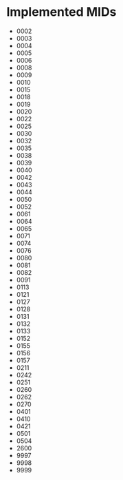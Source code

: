 # Implemented MIDs

 - 0002
 - 0003
 - 0004
 - 0005
 - 0006
 - 0008
 - 0009
 - 0010
 - 0015
 - 0018
 - 0019
 - 0020
 - 0022
 - 0025
 - 0030
 - 0032
 - 0035
 - 0038
 - 0039
 - 0040
 - 0042
 - 0043
 - 0044
 - 0050
 - 0052
 - 0061
 - 0064
 - 0065
 - 0071
 - 0074
 - 0076
 - 0080
 - 0081
 - 0082
 - 0091
 - 0113
 - 0121
 - 0127
 - 0128
 - 0131
 - 0132
 - 0133
 - 0152
 - 0155
 - 0156
 - 0157
 - 0211
 - 0242
 - 0251
 - 0260
 - 0262
 - 0270
 - 0401
 - 0410
 - 0421
 - 0501
 - 0504
 - 2600
 - 9997
 - 9998
 - 9999